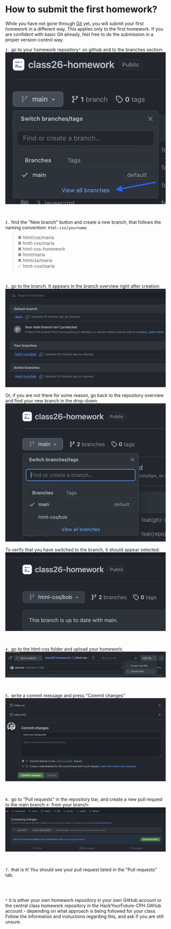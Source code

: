 # How to submit the first homework?

While you have not gone through [Git](https://github.com/HackYourFuture-CPH/Git) yet, you will submit your first homework in a different way. This applies only to the first homework. If you are confident with basic Git already, feel free to do the submission in a proper version-control way.

`1.` go to your homework repository`*` on github and to the branches section:
![instrcution-step](images/image.png)

<br/>

`2.` find the "New branch" button and create a new branch, that follows the naming convention:
`html-css/yourname`

> ❌ html/css/maria <br/>
> ❌ hmtl-css/maria <br/>
> ❌ html-css-homework <br/>
> ❌ html/maria <br/>
> ❌ htmlcss/maria <br/>
> ✅ html-css/maria <br/>

<br/>

`3.` go to the branch. It appears in the branch overview right after creation:
![instrcution-step](images/image-1.png)

Or, if you are not there for some reason, go back to the repository overview and find your new branch in the drop-down:
![instrcution-step](images/image-2.png)

To verify that you have switched to the branch, it should appear selected:
![instrcution-step](images/image-3.png)

<br/>

`4.` go to the html-css folder and upload your homework:
![instrcution-step](images/image-4.png)

<br/>

`5.` write a commit message and press "Commit changes"
![instrcution-step](images/image-5.png)

<br/>

`6.` go to "Pull requests" in the repository bar, and create a new pull request to the main branch <- from your branch:
![instrcution-step](images/image-6.png)

<br/>

`7.` that is it! You should see your pull request listed in the "Pull requests" tab.

<br/>
<br/>

`*` it is either your own homework repository in your own GitHub account or the central class homework repository in the HackYourFuture-CPH GitHub account - depending on what approach is being followed for your class. Follow the information and instuctions regarding this, and ask if you are still unsure.
